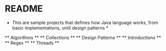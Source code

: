 # README

* This are sample projects that defines how Java language works, from basic implementations, until design patterns *

** Algorithms **
** Collections **
** Design Patterns **
** Introductions **
** Regex **
** Threads **
	